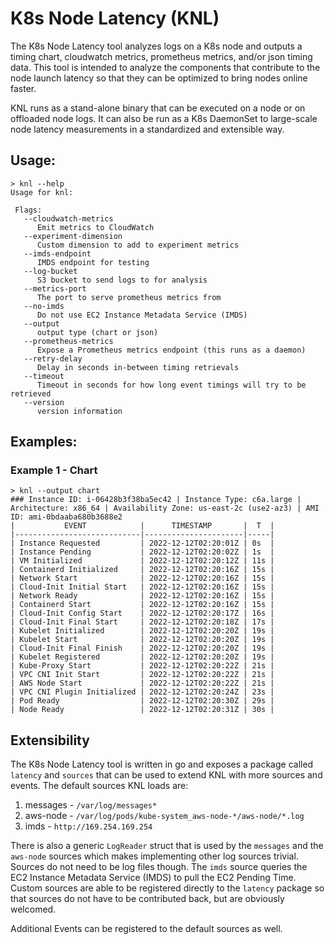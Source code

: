 # K8s Node Latency (KNL)

The K8s Node Latency tool analyzes logs on a K8s node and outputs a timing chart, cloudwatch metrics, prometheus metrics, and/or json timing data. This tool is intended to analyze the components that contribute to the node launch latency so that they can be optimized to bring nodes online faster. 

KNL runs as a stand-alone binary that can be executed on a node or on offloaded node logs. It can also be run as a K8s DaemonSet to large-scale node latency measurements in a standardized and extensible way. 


## Usage:

```
> knl --help
Usage for knl:

 Flags:
   --cloudwatch-metrics
      Emit metrics to CloudWatch
   --experiment-dimension
      Custom dimension to add to experiment metrics
   --imds-endpoint
      IMDS endpoint for testing
   --log-bucket
      S3 bucket to send logs to for analysis
   --metrics-port
      The port to serve prometheus metrics from
   --no-imds
      Do not use EC2 Instance Metadata Service (IMDS)
   --output
      output type (chart or json)
   --prometheus-metrics
      Expose a Prometheus metrics endpoint (this runs as a daemon)
   --retry-delay
      Delay in seconds in-between timing retrievals
   --timeout
      Timeout in seconds for how long event timings will try to be retrieved
   --version
      version information
```

## Examples:

### Example 1 - Chart

```
> knl --output chart
### Instance ID: i-06428b3f38ba5ec42 | Instance Type: c6a.large | Architecture: x86_64 | Availability Zone: us-east-2c (use2-az3) | AMI ID: ami-0bdaaba680b3688e2
|           EVENT            |      TIMESTAMP       |  T  |
|----------------------------|----------------------|-----|
| Instance Requested         | 2022-12-12T02:20:01Z | 0s  |
| Instance Pending           | 2022-12-12T02:20:02Z | 1s  |
| VM Initialized             | 2022-12-12T02:20:12Z | 11s |
| Containerd Initialized     | 2022-12-12T02:20:16Z | 15s |
| Network Start              | 2022-12-12T02:20:16Z | 15s |
| Cloud-Init Initial Start   | 2022-12-12T02:20:16Z | 15s |
| Network Ready              | 2022-12-12T02:20:16Z | 15s |
| Containerd Start           | 2022-12-12T02:20:16Z | 15s |
| Cloud-Init Config Start    | 2022-12-12T02:20:17Z | 16s |
| Cloud-Init Final Start     | 2022-12-12T02:20:18Z | 17s |
| Kubelet Initialized        | 2022-12-12T02:20:20Z | 19s |
| Kubelet Start              | 2022-12-12T02:20:20Z | 19s |
| Cloud-Init Final Finish    | 2022-12-12T02:20:20Z | 19s |
| Kubelet Registered         | 2022-12-12T02:20:20Z | 19s |
| Kube-Proxy Start           | 2022-12-12T02:20:22Z | 21s |
| VPC CNI Init Start         | 2022-12-12T02:20:22Z | 21s |
| AWS Node Start             | 2022-12-12T02:20:22Z | 21s |
| VPC CNI Plugin Initialized | 2022-12-12T02:20:24Z | 23s |
| Pod Ready                  | 2022-12-12T02:20:30Z | 29s |
| Node Ready                 | 2022-12-12T02:20:31Z | 30s |
```

## Extensibility

The K8s Node Latency tool is written in go and exposes a package called `latency` and `sources` that can be used to extend KNL with more sources and events. The default sources KNL loads are:

1. messages - `/var/log/messages*`
2. aws-node - `/var/log/pods/kube-system_aws-node-*/aws-node/*.log`
3. imds - `http://169.254.169.254`

There is also a generic `LogReader` struct that is used by the `messages` and the `aws-node` sources which makes implementing other log sources trivial. Sources do not need to be log files though. The `imds` source queries the EC2 Instance Metadata Service (IMDS) to pull the EC2 Pending Time. Custom sources are able to be registered directly to the `latency` package so that sources do not have to be contributed back, but are obviously welcomed.

Additional Events can be registered to the default sources as well.